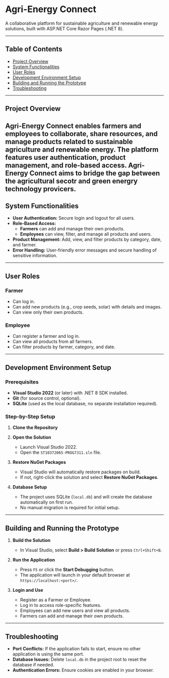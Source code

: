 # Agri-Energy Connect

A collaborative platform for sustainable agriculture and renewable energy solutions, built with ASP.NET Core Razor Pages (.NET 8).

---

## Table of Contents

- [Project Overview](#project-overview)
- [System Functionalities](#system-functionalities)
- [User Roles](#user-roles)
- [Development Environment Setup](#development-environment-setup)
- [Building and Running the Prototype](#building-and-running-the-prototype)
- [Troubleshooting](#troubleshooting)

---

## Project Overview

**Agri-Energy Connect** enables farmers and employees to collaborate, share resources, and manage products related to sustainable agriculture and renewable energy. The platform features user authentication, product management, and role-based access. Agri-Energy Connect aims to bridge the gap between the agricultural secotr and green energry technology provicers.
---

## System Functionalities

- **User Authentication:** Secure login and logout for all users.
- **Role-Based Access:**
  - **Farmers** can add and manage their own products.
  - **Employees** can view, filter, and manage all products and users.
- **Product Management:** Add, view, and filter products by category, date, and farmer.
- **Error Handling:** User-friendly error messages and secure handling of sensitive information.

---

## User Roles

### Farmer

- Can log in.
- Can add new products (e.g., crop seeds, solar) with details and images.
- Can view only their own products.

### Employee

- Can register a farmer and log in.
- Can view all products from all farmers.
- Can filter products by farmer, category, and date.

---

## Development Environment Setup

### Prerequisites

- **Visual Studio 2022** (or later) with .NET 8 SDK installed.
- **Git** (for source control, optional).
- **SQLite** (used as the local database, no separate installation required).

### Step-by-Step Setup

1. **Clone the Repository**



2. **Open the Solution**
   - Launch Visual Studio 2022.
   - Open the `ST10372065-PROG7311.sln` file.

3. **Restore NuGet Packages**
   - Visual Studio will automatically restore packages on build.
   - If not, right-click the solution and select __Restore NuGet Packages__.

4. **Database Setup**
   - The project uses SQLite (`local.db`) and will create the database automatically on first run.
   - No manual migration is required for initial setup.

---

## Building and Running the Prototype

1. **Build the Solution**
   - In Visual Studio, select __Build > Build Solution__ or press `Ctrl+Shift+B`.

2. **Run the Application**
   - Press `F5` or click the __Start Debugging__ button.
   - The application will launch in your default browser at `https://localhost:<port>/`.

3. **Login and Use**
   - Register as a Farmer or Employee.
   - Log in to access role-specific features.
   - Employees can add new users and view all products.
   - Farmers can add and manage their own products.

---

## Troubleshooting

- **Port Conflicts:** If the application fails to start, ensure no other application is using the same port.
- **Database Issues:** Delete `local.db` in the project root to reset the database if needed.
- **Authentication Errors:** Ensure cookies are enabled in your browser.


